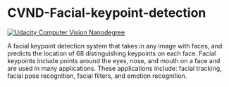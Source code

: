 # CVND-Facial-keypoint-detection

[![Udacity Computer Vision Nanodegree](http://tugan0329.bitbucket.io/imgs/github/cvnd.svg)](https://www.udacity.com/course/computer-vision-nanodegree--nd891)

A facial keypoint detection system that takes in any image with faces, and predicts the location of 68 distinguishing keypoints on each face. Facial keypoints include points around the eyes, nose, and mouth on a face and are used in many applications. These applications include: facial tracking, facial pose recognition, facial filters, and emotion recognition.
